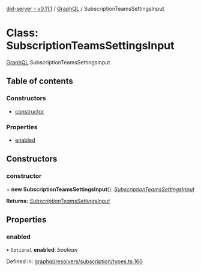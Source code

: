 [did-server - v0.11.1](../README.md) / [GraphQL](../modules/graphql.md) / SubscriptionTeamsSettingsInput

# Class: SubscriptionTeamsSettingsInput

[GraphQL](../modules/graphql.md).SubscriptionTeamsSettingsInput

## Table of contents

### Constructors

- [constructor](graphql.subscriptionteamssettingsinput.md#constructor)

### Properties

- [enabled](graphql.subscriptionteamssettingsinput.md#enabled)

## Constructors

### constructor

\+ **new SubscriptionTeamsSettingsInput**(): [*SubscriptionTeamsSettingsInput*](graphql.subscriptionteamssettingsinput.md)

**Returns:** [*SubscriptionTeamsSettingsInput*](graphql.subscriptionteamssettingsinput.md)

## Properties

### enabled

• `Optional` **enabled**: *boolean*

Defined in: [graphql/resolvers/subscription/types.ts:160](https://github.com/Puzzlepart/did/blob/dev/server/graphql/resolvers/subscription/types.ts#L160)
